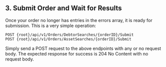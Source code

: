 ## 3. Submit Order and Wait for Results

Once your order no longer has entries in the errors array, it is ready for submission. This is a very simple operation:

```
POST {root}/api/v1/Orders/DebtorSearches/{orderID}/Submit
POST {root}/api/v1/Orders/AssetSearches/{orderID}/Submit
```

Simply send a POST request to the above endpoints with any or no request body. The expected response for success is 204 No Content with no request body.


